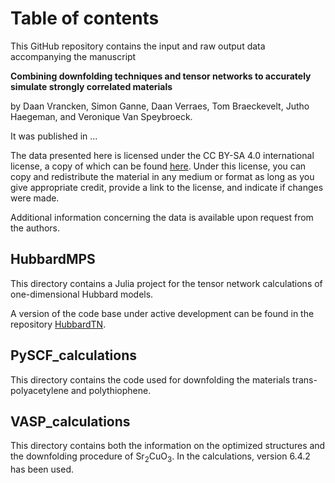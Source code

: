 # Table of contents
This GitHub repository contains the input and raw output data accompanying the manuscript

**Combining downfolding techniques and tensor networks to accurately simulate strongly correlated materials**

by Daan Vrancken, Simon Ganne, Daan Verraes, Tom Braeckevelt, Jutho Haegeman, and Veronique Van Speybroeck.

It was published in ...

The data presented here is licensed under the CC BY-SA 4.0 international license, a copy of which can be found [here](https://creativecommons.org/licenses/by-sa/4.0/). Under this license, you can copy and redistribute the material in any medium or format as long as you give appropriate credit, provide a link to the license, and indicate if changes were made.

Additional information concerning the data is available upon request from the authors.

## HubbardMPS
This directory contains a Julia project for the tensor network calculations of one-dimensional Hubbard models.

A version of the code base under active development can be found in the repository [HubbardTN](https://github.com/DaanVrancken/HubbardTN).

## PySCF_calculations
This directory contains the code used for downfolding the materials trans-polyacetylene and polythiophene.

## VASP_calculations
This directory contains both the information on the optimized structures and the downfolding procedure of Sr<sub>2</sub>CuO<sub>3</sub>. In the calculations, version 6.4.2 has been used.
